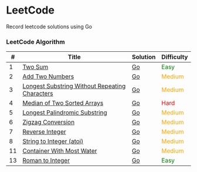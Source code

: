 # LeetCode

Record leetcode solutions using Go

### LeetCode Algorithm

| #   | Title                                                                                                                          | Solution                                                                                                | Difficulty                       |
|-----|--------------------------------------------------------------------------------------------------------------------------------|---------------------------------------------------------------------------------------------------------|----------------------------------|
| 1   | [Two Sum](https://leetcode.cn/problems/two-sum/)                                                                               | [Go](./alg/go/twoSum/twoSum.go)                                                                         | <font color=green>Easy</font>    |
| 2   | [Add Two Numbers](https://leetcode.cn/problems/add-two-numbers/)                                                               | [Go](./alg/go/addTwoNumbers/addTwoNumbers.go)                                                           | <font color=orange>Medium</font> |
| 3   | [Longest Substring Without Repeating Characters](https://leetcode.cn/problems/longest-substring-without-repeating-characters/) | [Go](./alg/go/longestSubstringWithoutRepeatingCharacters/longestSubstringWithoutRepeatingCharacters.go) | <font color=orange>Medium</font> |
| 4   | [Median of Two Sorted Arrays](https://leetcode.cn/problems/median-of-two-sorted-arrays/)                                       | [Go](./alg/go/medianOfTwoSortedArrays/medianOfTwoSortedArrays.go)                                       | <font color=red>Hard</font>      |
| 5   | [Longest Palindromic Substring](https://leetcode.cn/problems/longest-palindromic-substring/)                                   | [Go](./alg/go/longestPalindromicSubstring/longestPalindromicSubstring.2.go)                             | <font color=orange>Medium</font> |
| 6   | [Zigzag Conversion](https://leetcode.cn/problems/zigzag-conversion/)                                                           | [Go](./alg/go/zigzagConversion/zigzagConversion.go)                                                     | <font color=orange>Medium</font> |
| 7   | [Reverse Integer](https://leetcode.cn/problems/reverse-integer/)                                                               | [Go](./alg/go/reverseInteger/reverseInteger.go)                                                         | <font color=orange>Medium</font> |
| 8   | [String to Integer (atoi)](https://leetcode.cn/problems/string-to-integer-atoi/)                                               | [Go](./alg/go/stringToIntegerAtoi/stringToIntegerAtoi.go)                                               | <font color=orange>Medium</font> |
| 11  | [Container With Most Water](https://leetcode.cn/problems/container-with-most-water/)                                           | [Go](./alg/go/containerWithMostWater/containerWithMostWater.go)                                         | <font color=orange>Medium</font> |
| 13  | [Roman to Integer](https://leetcode.cn/problems/roman-to-integer/)                                                             | [Go](./alg/go/romanToInteger/romanToInteger2.go)                                                        | <font color=green>Easy</font>    |
